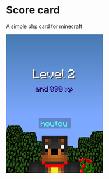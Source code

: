 # Score card
A simple php card for minecraft

<img src="https://github.com/ServOKio/Score-card/blob/main/pre.png"/>
